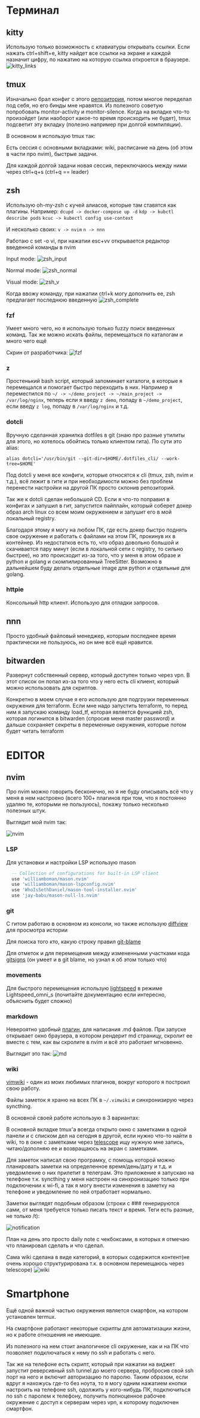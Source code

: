# Терминал
## kitty
Использую только возможность с клавиатуры открывать ссылки. Если нажать ctrl+shift+e, kitty найдет все ссылки на экране и каждой назначит цифру, по нажатию на которую ссылка откроется в браузере.
![kitty_links](./img/kitty_links.png)
## tmux
Изначально брал конфиг с этого [репозитория](https://github.com/gpakosz/.tmux), потом многое переделал под себя, но его бинды мне нравятся.
Из полезного советую попробовать monitor-activity и monitor-silence. Когда на вкладке что-то произойдет (или наоборот какое-то время происходить не будет), tmux подсветит эту вкладку (полезно например при долгой компиляции).

В основном я использую tmux так:

Есть сессия с основными вкладками: wiki, расписание на день (об этом в части про nvim), быстрые задачи.

Для каждой долгой задачи новая сессия, переключаюсь между ними через ctrl+q+s (ctrl+q == leader)
## zsh
Использую oh-my-zsh с кучей алиасов, которые там ставятся как плагины. Например: `dcupd -> docker-compose up -d` `kdp -> kubctl describe pods` `kcuc -> kubectl config use-context`

И несколько своих: `v -> nvim` `n -> nnn`

Работаю с set -o vi, при нажатии esc+vv открывается редактор введенной команды в nvim

Input mode: ![zsh_input](./img/zsh_input.png)

Normal mode: ![zsh_normal](./img/zsh_normal.png)

Visual mode: ![zsh_v](./img/zsh_v.png)

Когда ввожу команду, при нажатии ctrl+k могу дополнить ее, zsh предлагает последнюю введенную
![zsh_complete](./img/zsh_complete.png)
### fzf
Умеет много чего, но я использую только fuzzy поиск введенных команд. Так же можно искать файлы, перемещаться по каталогам и много чего ещё 

Скрин от разработчика:
![fzf](https://raw.githubusercontent.com/junegunn/i/master/fzf-preview.png)
### z
Простенький bash script, который запоминает каталоги, в которые я перемещался и помогает быстро переходить в них. Например я переместился по `~/ -> ~/demo_project -> ~/main_project -> /var/log/nginx`, теперь если я введу `z demo`, попаду в `~/demo_project`, если введу `z log`, попаду в `/var/log/nginx` и т.д.
### dotcli
Вручную сделанная хранилка dotfiles в git (знаю про разные утилиты для этого, но хотелось обойтись только клиентом гита). По сути это alias:

`alias dotcli='/usr/bin/git --git-dir=$HOME/.dotfiles_cli/ --work-tree=$HOME'`

Под dotcli у меня все конфиги, которые относятся к cli (tmux, zsh, nvim и т.д.), всё лежит в гите и при необходимости можно без проблем перенести настройки на другой ПК просто склонив репозиторий.

Так же к dotcli сделан небольшой CD. Если я что-то поправил в конфигах и запушил в гит, запустится пайплайн, который соберет докер образ arch linux со всем моим окружением и запушит его в мой локальный registry.

Благодаря этому я могу на любом ПК, где есть докер быстро поднять свое окружение и работать с файлами на этом ПК, прокинув их в контейнер. Из недостатков есть то, что образ довольно большой и скачивается пару минут (если в локальной сети с registry, то сильно быстрее), но это происходит из-за того, что у меня в этом образе и python и golang и скомпилированный TreeSitter. Возможно в дальнейшем буду делать отдельные image для python и отдельные для golang.

### httpie
Консольный http клиент. Использую для отладки запросов.

## nnn
Просто удобный файловый менеджер, которым последнее время практически не пользуюсь, но он мне всё ещё нравится.
## bitwarden
Развернут собственный сервер, который доступен только через vpn. В этот список он попал из-за того что у него есть cli клиент, который можно использовать для скриптов. 

Конкретно в моем случае я его использую для подгрузки переменных окружения для terraform. Если мне надо запустить terraform, то перед ним я запускаю команду load_tf, которая является функцией zsh, которая логинится в bitwarden (спросив меня master password) и дальше сохраняет секреты в переменные окружения, которые потом будет читать terraform
# EDITOR
## nvim
Про nvim можно говорить бесконечно, но я не буду описывать всё что у меня в нем настроено (всего 100+ плагинов при том, что я постоянно удаляю те, которыми не пользуюсь), покажу только несколько полезных штук.

Выглядит мой nvim так:

![nvim](./img/nvim.png)

### LSP
Для установки и настройки LSP использую mason

```lua
  -- Collection of configurations for built-in LSP client
  use 'williamboman/mason.nvim'
  use 'williamboman/mason-lspconfig.nvim'
  use 'WhoIsSethDaniel/mason-tool-installer.nvim'
  use 'jay-babu/mason-null-ls.nvim'
```

### git
С гитом работаю в основном из консоли, но также использую [diffview](https://github.com/sindrets/diffview.nvim) для просмотра истории

Для поиска того кто, какую строку правил [git-blame](https://github.com/f-person/git-blame.nvim)

Для отметок и для перемещения между измененными участками кода [gitsigns](https://github.com/lewis6991/gitsigns.nvim) (он умеет и в git blame, но узнал я об этом только что)

### movements
Для быстрого перемещения использую [lightspeed](https://github.com/ggandor/lightspeed.nvim) в режиме Lightspeed_omni_s (почитайте документацию если интересно, объяснить будет сложно)

### markdown
Невероятно удобный [плагин](https://github.com/iamcco/markdown-preview.nvim), для написания .md файлов. При запуске открывает окно браузера, в котором рендерит md страницу, скролит ее вместе с тем, как вы скролите в nvim и всё это работает мгновенно.

Выглядит это так:
![md](./img/md.png)

### wiki
[vimwiki](https://github.com/vimwiki/vimwiki) - один из моих любимых плагинов, вокруг которого я построил свою работу.

Файлы заметок я храню на всех ПК в `~/.vimwiki` и синхронизирую через syncthing.

В основной своей работе использую в 3 вариантах:

В основной вкладке tmux'a всегда открыто окно с заметками в одной панели и с списком дел на сегодня в другой,
 если нужно что-то найти в wiki, то в окне с заметками через [telescope](https://github.com/nvim-telescope/telescope.nvim) ищу нужную мне запись, читаю/дополняю ее и возвращаюсь на экран с заметками.
 
Для заметок написал свою програмку, с помощь которой можно планировать заметки на определенное время/день/дату и т.д. и уведомление о них прилетит в телеграм. Это приложение я запускаю на телефоне т.к. syncthing у меня настроен на синхронизацию только при подключении к wi-fi, а так я могу внести изменения в заметку на телефоне и уведомление по ней отработает нормально.

Заметки выглядят подобным образом (строки с ### генерируются сами, от меня требуется только писать текст и время. Теги есть разные, не только /t):

![notification](./img/notifications.png)

План на день это просто daily note с чекбоксами, в которых я отмечаю что планировал сделать и что сделал.

Сама wiki сделана в виде категорий, в которых содержится контент(не очень хорошо структурирована т.к. в основном перемещаюсь через telescope)
![wiki](./img/nvim_wiki.png)

# Smartphone

Ещё одной важной частью окружения является смартфон, на котором установлен termux.

На смартфоне работают некоторые скрипты для автоматизации жизни, но к работе отношения не имеющие.

Из полезного на нем стоит аналогичное cli окружение, как и на ПК что позволяет подключаться к нему по ssh и работать с него.

Так же на телефоне есть скрипт, который при нажатии на виджет запустит реверсивный ssh tunnel до моего сервера, пробросив свой ssh порт на него и включит авторизацию по паролю. Таким образом, если вдруг я нахожусь где-то без ноута, то я могу одним нажатием кнопки настроить на телефоне ssh, одолжить у кого-нибудь ПК, подключиться по ssh с паролем к телефону, получить полноценное рабочее окружение с доступ к серверам через vpn, к которому подключен смартфон.
